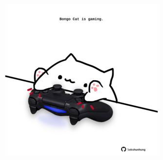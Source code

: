 <!-- built at 29/09/2023, 24:01:05 UTC -->
<p align="center">
  <img width="500" height="500" src="./ReadmeImage.svg">
</p>
